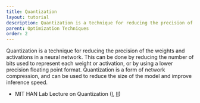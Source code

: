 ```yaml
---
title: Quantization
layout: tutorial
description: Quantization is a technique for reducing the precision of the weights and activations in a neural network.
parent: Optimization Techniques
order: 2
---
```


Quantization is a technique for reducing the precision of the weights and activations in a neural network. This can be done by reducing the number of bits used to represent each weight or activation, or by using a lower precision floating point format. Quantization is a form of network compression, and can be used to reduce the size of the model and improve inference speed.

- MIT HAN Lab Lecture on Quantization ([I](https://www.youtube.com/watch?v=AlASZb93rrc), [II](https://www.youtube.com/watch?v=3nqUFSSJYKQ))
